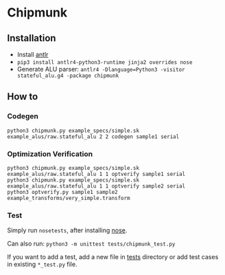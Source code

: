 # Chipmunk

## Installation
- Install [antlr](https://www.antlr.org/)
- `pip3 install antlr4-python3-runtime jinja2 overrides nose`
- Generate ALU parser: `antlr4 -Dlanguage=Python3 -visitor stateful_alu.g4
  -package chipmunk`

## How to

### Codegen

```shell
python3 chipmunk.py example_specs/simple.sk example_alus/raw.stateful_alu 2 2 codegen sample1 serial
```

### Optimization Verification

```shell
python3 chipmunk.py example_specs/simple.sk example_alus/raw.stateful_alu 1 1 optverify sample1 serial
python3 chipmunk.py example_specs/simple.sk example_alus/raw.stateful_alu 1 1 optverify sample2 serial
python3 optverify.py sample1 sample2 example_transforms/very_simple.transform
```

### Test

Simply run `nosetests`, after installing
[nose](https://nose.readthedocs.io/en/latest/).

Can also run: `python3 -m unittest tests/chipmunk_test.py`

If you want to add a test, add a new file in [tests](tests/) directory or add
test cases in existing `*_test.py` file.
